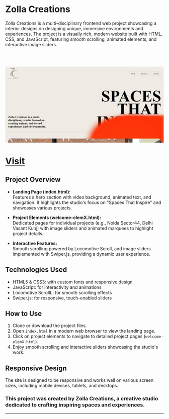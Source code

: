 # Zolla Creations

Zolla Creations is a multi-disciplinary frontend web project showcasing a interior designs on designing unique, immersive environments and experiences. The project is a visually rich, modern website built with HTML, CSS, and JavaScript, featuring smooth scrolling, animated elements, and interactive image sliders.

<br>
<br>

![Zolla Creations Image](assets/images/zolla%20project%20image.png)



<h1> <a href="https://zolla-creations.netlify.app/">Visit</a> </h1>

## Project Overview


- **Landing Page (index.html):**  
  Features a hero section with video background, animated text, and navigation. It highlights the studio's focus on "Spaces That Inspire" and showcases various projects.

- **Project Elements (welcome-elemX.html):**  
  Dedicated pages for individual projects (e.g., Noida Sector44, Delhi Vasant Kunj) with image sliders and animated marquees to highlight project details.

- **Interactive Features:**  
  Smooth scrolling powered by Locomotive Scroll, and image sliders implemented with Swiper.js, providing a dynamic user experience.

## Technologies Used

- HTML5 & CSS3: with custom fonts and responsive design  
- JavaScript: for interactivity and animations  
- Locomotive ScrollL: for smooth scrolling effects  
- Swiper.js: for responsive, touch-enabled sliders


## How to Use

1. Clone or download the project files.  
2. Open `index.html` in a modern web browser to view the landing page.  
3. Click on project elements to navigate to detailed project pages (`welcome-elemX.html`).  
4. Enjoy smooth scrolling and interactive sliders showcasing the studio's work.

## Responsive Design

The site is designed to be responsive and works well on various screen sizes, including mobile devices, tablets, and desktops.


### This project was created by Zolla Creations, a creative studio dedicated to crafting inspiring spaces and experiences.

---
